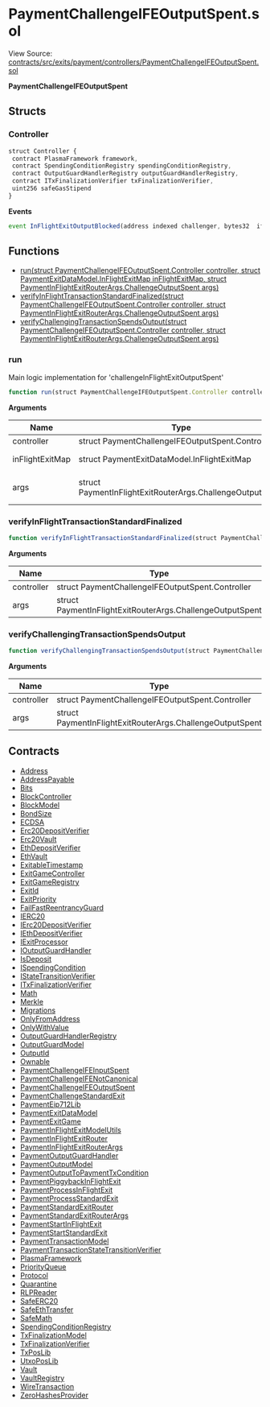 # PaymentChallengeIFEOutputSpent.sol

View Source: [contracts/src/exits/payment/controllers/PaymentChallengeIFEOutputSpent.sol](../../contracts/src/exits/payment/controllers/PaymentChallengeIFEOutputSpent.sol)

**PaymentChallengeIFEOutputSpent**

## Structs
### Controller

```js
struct Controller {
 contract PlasmaFramework framework,
 contract SpendingConditionRegistry spendingConditionRegistry,
 contract OutputGuardHandlerRegistry outputGuardHandlerRegistry,
 contract ITxFinalizationVerifier txFinalizationVerifier,
 uint256 safeGasStipend
}
```

**Events**

```js
event InFlightExitOutputBlocked(address indexed challenger, bytes32  ifeTxHash, uint16  outputIndex);
```

## Functions

- [run(struct PaymentChallengeIFEOutputSpent.Controller controller, struct PaymentExitDataModel.InFlightExitMap inFlightExitMap, struct PaymentInFlightExitRouterArgs.ChallengeOutputSpent args)](#run)
- [verifyInFlightTransactionStandardFinalized(struct PaymentChallengeIFEOutputSpent.Controller controller, struct PaymentInFlightExitRouterArgs.ChallengeOutputSpent args)](#verifyinflighttransactionstandardfinalized)
- [verifyChallengingTransactionSpendsOutput(struct PaymentChallengeIFEOutputSpent.Controller controller, struct PaymentInFlightExitRouterArgs.ChallengeOutputSpent args)](#verifychallengingtransactionspendsoutput)

### run

Main logic implementation for 'challengeInFlightExitOutputSpent'

```js
function run(struct PaymentChallengeIFEOutputSpent.Controller controller, struct PaymentExitDataModel.InFlightExitMap inFlightExitMap, struct PaymentInFlightExitRouterArgs.ChallengeOutputSpent args) public nonpayable
```

**Arguments**

| Name        | Type           | Description  |
| ------------- |------------- | -----|
| controller | struct PaymentChallengeIFEOutputSpent.Controller | The controller struct | 
| inFlightExitMap | struct PaymentExitDataModel.InFlightExitMap | The storage of all in-flight exit data | 
| args | struct PaymentInFlightExitRouterArgs.ChallengeOutputSpent | Arguments of 'challengeInFlightExitOutputSpent' function from client | 

### verifyInFlightTransactionStandardFinalized

```js
function verifyInFlightTransactionStandardFinalized(struct PaymentChallengeIFEOutputSpent.Controller controller, struct PaymentInFlightExitRouterArgs.ChallengeOutputSpent args) private view
```

**Arguments**

| Name        | Type           | Description  |
| ------------- |------------- | -----|
| controller | struct PaymentChallengeIFEOutputSpent.Controller |  | 
| args | struct PaymentInFlightExitRouterArgs.ChallengeOutputSpent |  | 

### verifyChallengingTransactionSpendsOutput

```js
function verifyChallengingTransactionSpendsOutput(struct PaymentChallengeIFEOutputSpent.Controller controller, struct PaymentInFlightExitRouterArgs.ChallengeOutputSpent args) private view
```

**Arguments**

| Name        | Type           | Description  |
| ------------- |------------- | -----|
| controller | struct PaymentChallengeIFEOutputSpent.Controller |  | 
| args | struct PaymentInFlightExitRouterArgs.ChallengeOutputSpent |  | 

## Contracts

* [Address](Address.md)
* [AddressPayable](AddressPayable.md)
* [Bits](Bits.md)
* [BlockController](BlockController.md)
* [BlockModel](BlockModel.md)
* [BondSize](BondSize.md)
* [ECDSA](ECDSA.md)
* [Erc20DepositVerifier](Erc20DepositVerifier.md)
* [Erc20Vault](Erc20Vault.md)
* [EthDepositVerifier](EthDepositVerifier.md)
* [EthVault](EthVault.md)
* [ExitableTimestamp](ExitableTimestamp.md)
* [ExitGameController](ExitGameController.md)
* [ExitGameRegistry](ExitGameRegistry.md)
* [ExitId](ExitId.md)
* [ExitPriority](ExitPriority.md)
* [FailFastReentrancyGuard](FailFastReentrancyGuard.md)
* [IERC20](IERC20.md)
* [IErc20DepositVerifier](IErc20DepositVerifier.md)
* [IEthDepositVerifier](IEthDepositVerifier.md)
* [IExitProcessor](IExitProcessor.md)
* [IOutputGuardHandler](IOutputGuardHandler.md)
* [IsDeposit](IsDeposit.md)
* [ISpendingCondition](ISpendingCondition.md)
* [IStateTransitionVerifier](IStateTransitionVerifier.md)
* [ITxFinalizationVerifier](ITxFinalizationVerifier.md)
* [Math](Math.md)
* [Merkle](Merkle.md)
* [Migrations](Migrations.md)
* [OnlyFromAddress](OnlyFromAddress.md)
* [OnlyWithValue](OnlyWithValue.md)
* [OutputGuardHandlerRegistry](OutputGuardHandlerRegistry.md)
* [OutputGuardModel](OutputGuardModel.md)
* [OutputId](OutputId.md)
* [Ownable](Ownable.md)
* [PaymentChallengeIFEInputSpent](PaymentChallengeIFEInputSpent.md)
* [PaymentChallengeIFENotCanonical](PaymentChallengeIFENotCanonical.md)
* [PaymentChallengeIFEOutputSpent](PaymentChallengeIFEOutputSpent.md)
* [PaymentChallengeStandardExit](PaymentChallengeStandardExit.md)
* [PaymentEip712Lib](PaymentEip712Lib.md)
* [PaymentExitDataModel](PaymentExitDataModel.md)
* [PaymentExitGame](PaymentExitGame.md)
* [PaymentInFlightExitModelUtils](PaymentInFlightExitModelUtils.md)
* [PaymentInFlightExitRouter](PaymentInFlightExitRouter.md)
* [PaymentInFlightExitRouterArgs](PaymentInFlightExitRouterArgs.md)
* [PaymentOutputGuardHandler](PaymentOutputGuardHandler.md)
* [PaymentOutputModel](PaymentOutputModel.md)
* [PaymentOutputToPaymentTxCondition](PaymentOutputToPaymentTxCondition.md)
* [PaymentPiggybackInFlightExit](PaymentPiggybackInFlightExit.md)
* [PaymentProcessInFlightExit](PaymentProcessInFlightExit.md)
* [PaymentProcessStandardExit](PaymentProcessStandardExit.md)
* [PaymentStandardExitRouter](PaymentStandardExitRouter.md)
* [PaymentStandardExitRouterArgs](PaymentStandardExitRouterArgs.md)
* [PaymentStartInFlightExit](PaymentStartInFlightExit.md)
* [PaymentStartStandardExit](PaymentStartStandardExit.md)
* [PaymentTransactionModel](PaymentTransactionModel.md)
* [PaymentTransactionStateTransitionVerifier](PaymentTransactionStateTransitionVerifier.md)
* [PlasmaFramework](PlasmaFramework.md)
* [PriorityQueue](PriorityQueue.md)
* [Protocol](Protocol.md)
* [Quarantine](Quarantine.md)
* [RLPReader](RLPReader.md)
* [SafeERC20](SafeERC20.md)
* [SafeEthTransfer](SafeEthTransfer.md)
* [SafeMath](SafeMath.md)
* [SpendingConditionRegistry](SpendingConditionRegistry.md)
* [TxFinalizationModel](TxFinalizationModel.md)
* [TxFinalizationVerifier](TxFinalizationVerifier.md)
* [TxPosLib](TxPosLib.md)
* [UtxoPosLib](UtxoPosLib.md)
* [Vault](Vault.md)
* [VaultRegistry](VaultRegistry.md)
* [WireTransaction](WireTransaction.md)
* [ZeroHashesProvider](ZeroHashesProvider.md)
